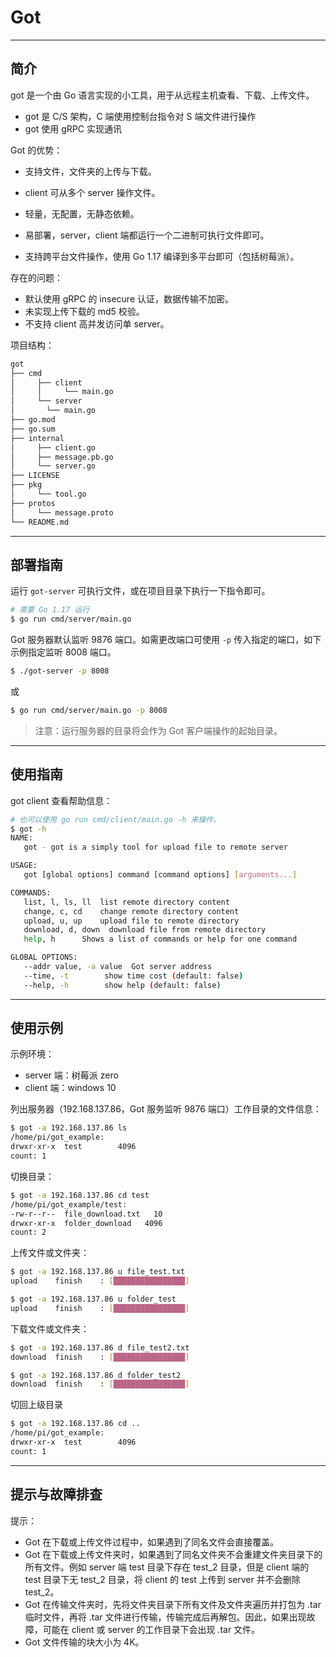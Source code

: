 # Got

------

## 简介

got 是一个由 Go 语言实现的小工具，用于从远程主机查看、下载、上传文件。

* got 是 C/S 架构，C 端使用控制台指令对 S 端文件进行操作
* got 使用 gRPC 实现通讯

Got 的优势：

* 支持文件，文件夹的上传与下载。
* client 可从多个 server 操作文件。

* 轻量，无配置，无静态依赖。
* 易部署，server，client 端都运行一个二进制可执行文件即可。
* 支持跨平台文件操作，使用 Go 1.17 编译到多平台即可（包括树莓派）。

存在的问题：

* 默认使用 gRPC 的 insecure 认证，数据传输不加密。
* 未实现上传下载的 md5 校验。
* 不支持 client 高并发访问单 server。

项目结构：

```bash
got
├── cmd
│     ├── client
│     │     └── main.go
│     └── server
│       └── main.go
├── go.mod
├── go.sum
├── internal
│     ├── client.go
│     ├── message.pb.go
│     └── server.go
├── LICENSE
├── pkg
│     └── tool.go
├── protos
│     └── message.proto
└── README.md
```
-----

## 部署指南

运行 `got-server` 可执行文件，或在项目目录下执行一下指令即可。

```bash
# 需要 Go 1.17 运行
$ go run cmd/server/main.go
```

Got 服务器默认监听 9876 端口。如需更改端口可使用 `-p` 传入指定的端口，如下示例指定监听 8008 端口。

```bash
$ ./got-server -p 8008
```

或

```bash
$ go run cmd/server/main.go -p 8008
```

> 注意：运行服务器的目录将会作为 Got 客户端操作的起始目录。

-----

## 使用指南

got client 查看帮助信息：

```bash
# 也可以使用 go run cmd/client/main.go -h 来操作。
$ got -h
NAME:
   got - got is a simply tool for upload file to remote server

USAGE:
   got [global options] command [command options] [arguments...]

COMMANDS:
   list, l, ls, ll  list remote directory content
   change, c, cd    change remote directory content
   upload, u, up    upload file to remote directory
   download, d, down  download file from remote directory
   help, h      Shows a list of commands or help for one command

GLOBAL OPTIONS:
   --addr value, -a value  Got server address
   --time, -t        show time cost (default: false)
   --help, -h        show help (default: false)
```

----

## 使用示例

示例环境：

* server 端：树莓派 zero
* client 端：windows 10

列出服务器（192.168.137.86，Got 服务监听 9876 端口）工作目录的文件信息：

```bash
$ got -a 192.168.137.86 ls
/home/pi/got_example:
drwxr-xr-x  test        4096
count: 1
```

切换目录：

```bash
$ got -a 192.168.137.86 cd test
/home/pi/got_example/test:
-rw-r--r--  file_download.txt   10
drwxr-xr-x  folder_download   4096
count: 2
```

上传文件或文件夹：

```bash
$ got -a 192.168.137.86 u file_test.txt
upload    finish    : [████████████████]
```

```bash
$ got -a 192.168.137.86 u folder_test
upload    finish    : [████████████████]
```

下载文件或文件夹：

```bash
$ got -a 192.168.137.86 d file_test2.txt
download  finish    : [████████████████]
```

```bash
$ got -a 192.168.137.86 d folder_test2
download  finish    : [████████████████]
```

切回上级目录

```bash
$ got -a 192.168.137.86 cd ..
/home/pi/got_example:
drwxr-xr-x  test        4096
count: 1
```
-----

## 提示与故障排查

提示：

* Got 在下载或上传文件过程中，如果遇到了同名文件会直接覆盖。
* Got 在下载或上传文件夹时，如果遇到了同名文件夹不会重建文件夹目录下的所有文件。例如 server 端 test 目录下存在 test_2 目录，但是 client 端的 test 目录下无 test_2 目录，将 client 的 test 上传到 server 并不会删除 test_2。
* Got 在传输文件夹时，先将文件夹目录下所有文件及文件夹遍历并打包为 .tar 临时文件，再将 .tar 文件进行传输，传输完成后再解包。因此，如果出现故障，可能在 client 或 server 的工作目录下会出现 .tar 文件。
* Got 文件传输的块大小为 4K。